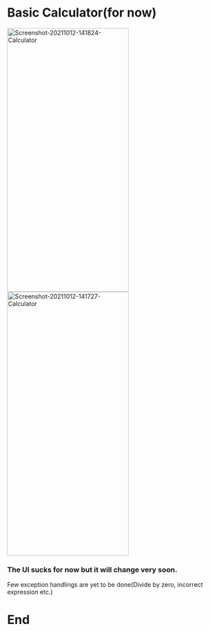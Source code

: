# Basic Calculator(for now)

<a href="https://ibb.co/JdPVmfg"><img src="https://i.ibb.co/DbnhzxT/Screenshot-20211012-141824-Calculator.jpg" alt="Screenshot-20211012-141824-Calculator" border="0" style="width:282px;height:611px;"  /><a> <img src="https://i.ibb.co/098Vkqt/Screenshot-20211012-141727-Calculator.jpg" alt="Screenshot-20211012-141727-Calculator" border="0" style="width:282px;height:611px;" /></a>

<!-- <a href="https://ibb.co/HP1p07d"><img src="https://i.ibb.co/098Vkqt/Screenshot-20211012-141727-Calculator.jpg" alt="Screenshot-20211012-141727-Calculator" border="0" style="width:282px;height:611px;" /><a> -->

### The UI sucks for now but it will change very soon.
Few exception handlings are yet to be done(Divide by zero, incorrect expression etc.)

# End
